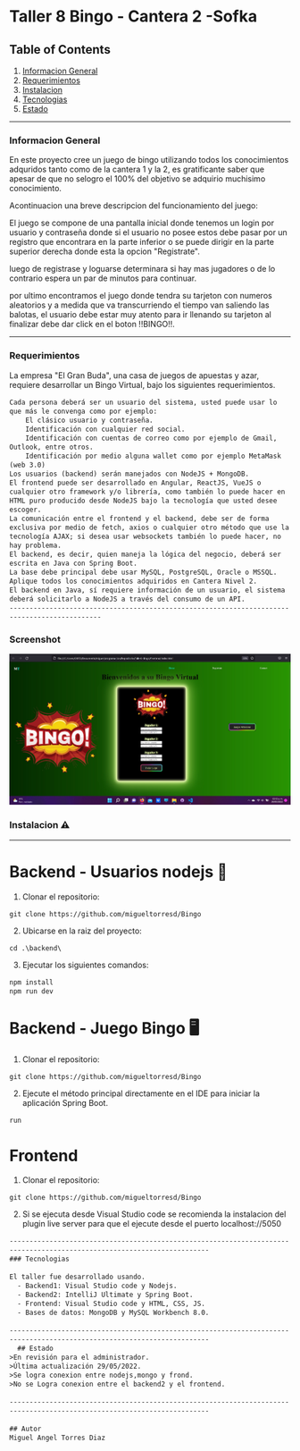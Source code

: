 # Taller 8 Bingo - Cantera 2 -Sofka


## Table of Contents
1. [Informacion General](#informacion-general)
2. [Requerimientos](#requerimientos)
3. [Instalacion](#instalacion)
4. [Tecnologias](#tecnologias)
5. [Estado](#estado)

-----------------------------------------------------------------------------------------------------------------------------------------------------------------------

### Informacion General
En este proyecto cree un juego de bingo utilizando todos los conocimientos adquridos tanto como de la cantera 1 y la 2, es gratificante saber que apesar de que no selogro el 100% del objetivo se adquirio muchisimo conocimiento.

Acontinuacion una breve descripcion del funcionamiento del juego:

El juego se compone de una pantalla inicial donde tenemos un login por usuario y contraseña donde si el usuario no posee estos debe pasar por un registro que encontrara en la parte inferior o se puede dirigir en la parte superior derecha donde esta la opcion "Registrate".

luego de registrase y loguarse determinara si hay mas jugadores o de lo contrario espera un par de minutos para continuar.

por ultimo encontramos el juego donde tendra su tarjeton con numeros aleatorios y a medida que va transcurriendo el tiempo van saliendo las balotas, el usuario debe estar muy atento para ir llenando su tarjeton al finalizar debe dar click en el boton !!BINGO!!.

-----------------------------------------------------------------------------------------------------------------------------------------------------------------------

### Requerimientos
La empresa "El Gran Buda", una casa de juegos de apuestas y azar, requiere desarrollar un Bingo Virtual, bajo los siguientes requerimientos.

    Cada persona deberá ser un usuario del sistema, usted puede usar lo que más le convenga como por ejemplo:
        El clásico usuario y contraseña.
        Identificación con cualquier red social.
        Identificación con cuentas de correo como por ejemplo de Gmail, Outlook, entre otros.
        Identificación por medio alguna wallet como por ejemplo MetaMask (web 3.0)
    Los usuarios (backend) serán manejados con NodeJS + MongoDB.
    El frontend puede ser desarrollado en Angular, ReactJS, VueJS o cualquier otro framework y/o librería, como también lo puede hacer en HTML puro producido desde NodeJS bajo la tecnología que usted desee escoger.
    La comunicación entre el frontend y el backend, debe ser de forma exclusiva por medio de fetch, axios o cualquier otro método que use la tecnología AJAX; si desea usar websockets también lo puede hacer, no hay problema.
    El backend, es decir, quien maneja la lógica del negocio, deberá ser escrita en Java con Spring Boot.
    La base debe principal debe usar MySQL, PostgreSQL, Oracle o MSSQL.
    Aplique todos los conocimientos adquiridos en Cantera Nivel 2.
    El backend en Java, sí requiere información de un usuario, el sistema deberá solicitarlo a NodeJS a través del consumo de un API.
    ---------------------------------------------------------------------------------------------

### Screenshot
![alt text](https://github.com/migueltorresd/Bingo/blob/main/Taller8-Bingofin/Documentacion/pantalla%20inicial.jpg?raw=true)

### Instalacion ⚠️
------------------------------------------------------------------------------------------------------------------------
# Backend - Usuarios nodejs 👤
1. Clonar el repositorio:
```
git clone https://github.com/migueltorresd/Bingo
 ```
2. Ubicarse en la raiz del proyecto:
```
cd .\backend\
```
3. Ejecutar los siguientes comandos:
```
npm install
npm run dev
```
# Backend - Juego Bingo 🖥️

1. Clonar el repositorio:
```
git clone https://github.com/migueltorresd/Bingo
 ```
 2. Ejecute el método principal directamente en el IDE para iniciar la aplicación Spring Boot.
```
run
```
# Frontend 

1. Clonar el repositorio:
```
git clone https://github.com/migueltorresd/Bingo
 ```
 2. Si se ejecuta desde Visual Studio code se recomienda la instalacion del plugin live server para que el ejecute desde el puerto localhost://5050
 ```
------------------------------------------------------------------------------------------------------------------------
### Tecnologias

El taller fue desarrollado usando.
   - Backend1: Visual Studio code y Nodejs.
   - Backend2: IntelliJ Ultimate y Spring Boot.
   - Frontend: Visual Studio code y HTML, CSS, JS.
   - Bases de datos: MongoDB y MySQL Workbench 8.0.

------------------------------------------------------------------------------------------------------------------------
   ## Estado
>En revisión para el administrador.   
>Última actualización 29/05/2022.   
>Se logra conexion entre nodejs,mongo y frond.
>No se Logra conexion entre el backend2 y el frontend.

------------------------------------------------------------------------------------------------------------------------

## Autor  
 Miguel Angel Torres Diaz

